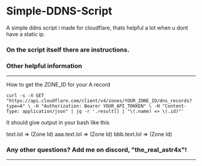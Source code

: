 # Simple-DDNS-Script
A simple ddns script i made for cloudflare, thats helpful a lot when u dont have a static ip.

### On the script itself there are instructions.


### Other helpful information 
---------------------------------------------------------
How to get the ZONE_ID for your A record

`curl -s -X GET "https://api.cloudflare.com/client/v4/zones/YOUR_ZONE_ID/dns_records?type=A" \
  -H "Authorization: Bearer YOUR_API_TOKKEN" \
  -H "Content-Type: application/json" | jq -r '.result[] | "\(.name) => \(.id)"'`

It should give output in your bash like this

text.lol => (Zone Id) 
aaa.text.lol => (Zone Id) 
bbb.text.lol => (Zone Id)

### Any other questions? Add me on discord, "the_real_astr4x"!
---------------------------------------------------------
